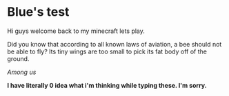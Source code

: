 # Blue's test

Hi guys welcome back to my minecraft lets play.

Did you know that according to all known laws of aviation, a bee should not be able to fly? Its tiny wings are too small to pick its fat body off of the ground.

_Among us_

**I have literally 0 idea what i'm thinking while typing these. I'm sorry.**

